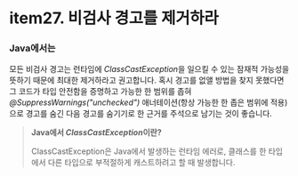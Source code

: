 # item27. 비검사 경고를 제거하라



### Java에서는

모든 비검사 경고는 런타임에 *ClassCastException*을 일으킬 수 있는 잠재적 가능성을 뜻하기 때문에 최대한 제거하라고 권고합니다. 혹시 경고를 없앨 방법을 찾지 못했다면 그 코드가 타입 안전함을 증명하고 가능한 한 범위를 좁혀 *@SuppressWarnings("unchecked")* 애너테이션(항상 가능한 한 좁은 범위에 적용)으로 경고를 숨긴 다음 경고를 숨기기로 한 근거를 주석으로 남기는 것이 좋습니다.

> **Java에서 *ClassCastException*이란?**
>
> ClassCastException은 Java에서 발생하는 런타임 에러로, 클래스를 한 타입에서 다른 타입으로 부적절하게 캐스트하려고 할 때 발생합니다.

